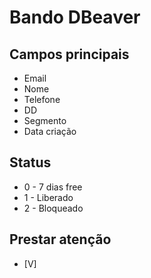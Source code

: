 # Bando DBeaver

## Campos principais
* Email
* Nome
* Telefone
* DD
* Segmento
* Data criação

 ## Status
 * 0 - 7 dias free
 * 1 - Liberado
 * 2 - Bloqueado

 ## Prestar atenção
 * [V]